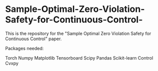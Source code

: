 # Sample-Optimal-Zero-Violation-Safety-for-Continuous-Control-

This is the repository for the "Sample Optimal Zero Violation Safety for Continuous Control" paper. 

Packages needed:

Torch
Numpy
Matplotlib
Tensorboard
Scipy
Pandas
Scikit-learn
Control
Cvxpy

